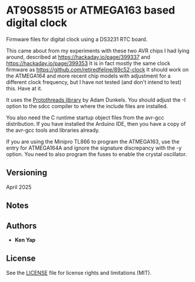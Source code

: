 # AT90S8515 or ATMEGA163 based digital clock

Firmware files for digital clock using a DS3231 RTC board.

This came about from my experiments with these two AVR chips I had lying around, described at https://hackaday.io/page/399337 and https://hackaday.io/page/399353 It is in fact mostly the same clock firmware as https://github.com/retiredfeline/89c52-clock It should work on the ATMEGA164 and more recent chip models with adjustment for a different clock frequency, but I have not tested (and don't intend to test) this. Have at it.

It uses the [Protothreads library](http://dunkels.com/adam/pt/) by Adam Dunkels. You should adjust the -I option to the sdcc compiler to where the include files are installed.

You also need the C runtime startup object files from the avr-gcc distribution. If you have installed the Arduino IDE, then you have a copy of the avr-gcc tools and libraries already.

If you are using the Minipro TL866 to program the ATMEGA163, use the entry for ATMEGA164A and ignore the signature discrepancy with the -y option. You need to also program the fuses to enable the crystal oscillator.

## Versioning

April 2025

## Notes

## Authors

* **Ken Yap**

## License

See the [LICENSE](LICENSE.md) file for license rights and limitations (MIT).
